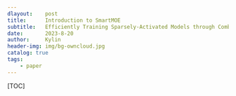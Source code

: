```yaml
---
dlayout:    post
title:      Introduction to SmartMOE
subtitle:   Efficiently Training Sparsely-Activated Models through Combining Offline and Online Parallelization
date:       2023-8-20
author:     Kylin
header-img: img/bg-owncloud.jpg
catalog: true
tags:
    - paper
---
```




[TOC]




